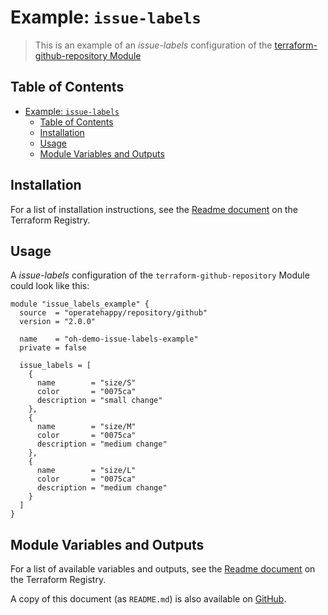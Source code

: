 # Example: `issue-labels`

> This is an example of an _issue-labels_ configuration of the [terraform-github-repository Module](https://registry.terraform.io/modules/operatehappy/repository/github)

## Table of Contents

- [Example: `issue-labels`](#example-issue-labels)
  - [Table of Contents](#table-of-contents)
  - [Installation](#installation)
  - [Usage](#usage)
  - [Module Variables and Outputs](#module-variables-and-outputs)

## Installation

For a list of installation instructions, see the [Readme document](https://registry.terraform.io/modules/operatehappy/repository/github) on the Terraform Registry.

## Usage

A _issue-labels_ configuration of the `terraform-github-repository` Module could look like this:

```hcl
module "issue_labels_example" {
  source  = "operatehappy/repository/github"
  version = "2.0.0"

  name    = "oh-demo-issue-labels-example"
  private = false

  issue_labels = [
    {
      name        = "size/S"
      color       = "0075ca"
      description = "small change"
    },
    {
      name        = "size/M"
      color       = "0075ca"
      description = "medium change"
    },
    {
      name        = "size/L"
      color       = "0075ca"
      description = "medium change"
    }
  ]
}
```

## Module Variables and Outputs

For a list of available variables and outputs, see the [Readme document](https://registry.terraform.io/modules/operatehappy/repository/github) on the Terraform Registry.

A copy of this document (as `README.md`) is also available on [GitHub](https://github.com/operatehappy/terraform-github-repository/blob/main/README.md#readme).
